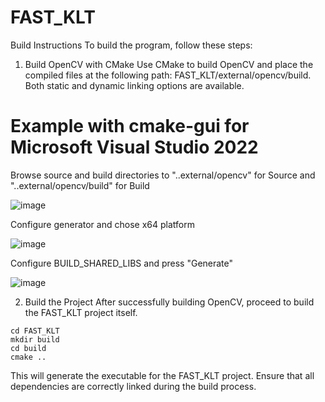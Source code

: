 # FAST_KLT

Build Instructions
To build the program, follow these steps:

1. Build OpenCV with CMake
Use CMake to build OpenCV and place the compiled files at the following path: FAST_KLT/external/opencv/build. Both static and dynamic linking options are available.

# Example with cmake-gui for Microsoft Visual Studio 2022

Browse source and build directories to "..external/opencv" for Source and "..external/opencv/build" for Build


![image](https://github.com/SanchoCC/FAST_KLT/assets/134946556/7e411cfe-4b43-46ba-8c2b-e215648d1286)


Configure generator and chose x64 platform


![image](https://github.com/SanchoCC/FAST_KLT/assets/134946556/a1e4d348-91bc-42d3-acd3-57ec44020aba)


Configure BUILD_SHARED_LIBS and press "Generate"


![image](https://github.com/SanchoCC/FAST_KLT/assets/134946556/f2995dbb-7f02-4daa-ad27-15bf398434fb)


2. Build the Project
After successfully building OpenCV, proceed to build the FAST_KLT project itself.
```
cd FAST_KLT
mkdir build
cd build
cmake ..
```
This will generate the executable for the FAST_KLT project. Ensure that all dependencies are correctly linked during the build process.
